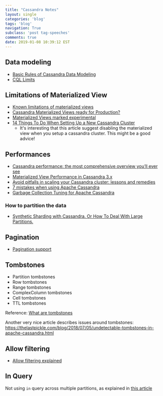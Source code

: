```yaml
---
title: "Cassandra Notes"
layout: single
categories: 'blog'
tags: 'blog'
navigation: True
subclass: 'post tag-speeches'
comments: true
date: 2019-01-08 10:39:12 EST
---
```


## Data modeling

- [Basic Rules of Cassandra Data Modeling](https://www.datastax.com/blog/2015/02/basic-rules-cassandra-data-modeling)
- [CQL Limits](https://docs.datastax.com/en/cql/3.3/cql/cql_reference/refLimits.html)

## Limitations of Materialized View

- [Known limitations of materialized views](https://docs.datastax.com/en/cql/3.3/cql/cql_using/knownLimitationsMV.html)
- [Cassandra Materialized Views ready for Production?](https://techblog.fexcofts.com/2018/05/08/cassandra-materialized-views-ready-for-production/)
- [Materialized Views marked experimental](https://www.mail-archive.com/user@cassandra.apache.org/msg54073.html)
- [14 Things To Do When Setting Up a New Cassandra Cluster](https://thelastpickle.com/blog/2019/01/30/new-cluster-recommendations.html)
  - It's interesting that this article suggest disabling the materialized view when you setup a cassandra cluster. This might be a good advice!

## Performances

- [Cassandra performance: the most comprehensive overview you’ll ever see](https://www.scnsoft.com/blog/cassandra-performance)
- [Materialized View Performance in Cassandra 3.x](https://www.datastax.com/dev/blog/materialized-view-performance-in-cassandra-3-x)
- [Avoid pitfalls in scaling your Cassandra cluster: lessons and remedies](https://medium.com/walmartlabs/avoid-pitfalls-in-scaling-your-cassandra-cluster-lessons-and-remedies-a71ca01f8c04)
- [7 mistakes when using Apache Cassandra](https://blog.softwaremill.com/7-mistakes-when-using-apache-cassandra-51d2cf6df519)
- [Garbage Collection Tuning for Apache Cassandra](https://thelastpickle.com/blog/2018/04/11/gc-tuning.html)

### How to partition the data

- [Synthetic Sharding with Cassandra. Or How To Deal With Large Partitions.](https://medium.com/@foundev/synthetic-sharding-in-cassandra-to-deal-with-large-partitions-2124b2fd788b)

## Pagination

- [Pagination support](https://docs.datastax.com/en/developer/java-driver/3.2/manual/paging/)

## Tombstones

- Partition tombstones
- Row tombstones
- Range tombstones
- ComplexColumn tombstones
- Cell tombstones
- TTL tombstones

Reference: [What are tombstones](https://docs.datastax.com/en/dse/5.1/dse-arch/datastax_enterprise/dbInternals/archTombstones.html)

Another very nice article describes issues around tombstones: https://thelastpickle.com/blog/2018/07/05/undetectable-tombstones-in-apache-cassandra.html


## Allow filtering

- [Allow filtering explained](https://www.datastax.com/blog/2014/12/allow-filtering-explained)

## In Query

Not using `in` query across multiple partitions, as explained in [this article](https://lostechies.com/ryansvihla/2014/09/22/cassandra-query-patterns-not-using-the-in-query-for-multiple-partitions/)

